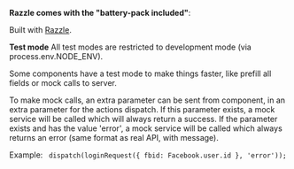 **Razzle comes with the "battery-pack included"**:

Built with [Razzle](https://github.com/jaredpalmer/razzle).

**Test mode**
All test modes are restricted to development mode (via process.env.NODE_ENV).

Some components have a test mode to make things faster, like prefill all fields or mock calls to server.

To make mock calls, an extra parameter can be sent from component, in an extra parameter for the actions dispatch. If this parameter exists, a mock service will be called which will always return a success. If the parameter exists and has the value 'error', a mock service will be called which always returns an error (same format as real API, with message).

Example:
``` dispatch(loginRequest({ fbid: Facebook.user.id }, 'error'));``` 
